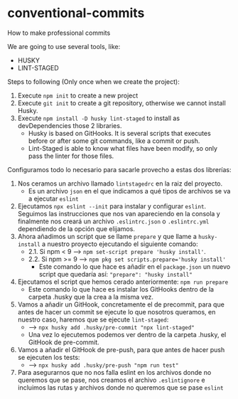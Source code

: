 # conventional-commits
How to make professional commits

We are going to use several tools, like:
  - HUSKY
  - LINT-STAGED

Steps to following (Only once when we create the project):
1. Execute `npm init` to create a new project
2. Execute `git init` to create a git repository, otherwise we cannot install Husky.
3. Execute `npm install -D husky lint-staged` to install as devDependencies those 2 libraries.
    * Husky is based on GitHooks. It is several scripts that executes before or after some git commands, like a commit or push.
    * Lint-Staged is able to know what files have been modify, so only pass the linter for those files.

Configuramos todo lo necesario para sacarle provecho a estas dos librerías:
1. Nos ceramos un archivo llamado `lintstagedrc` en la raiz del proyecto. 
    * Es un archivo `json` en el que indicamos a qué tipos de archivos se va a ejecutar `eslint`
2. Ejecutamos `npx eslint --init` para instalar y configurar `eslint`. Seguimos las instrucciones que nos van apareciendo en la consola y finalmente nos creará un archivo `.eslintrc.json` o `.eslintrc.yml` dependiendo de la opción que elijamos. 
3. Ahora añadimos un script que se llame `prepare` y que llame a `husky-install` a nuestro proyecto ejecutando el siguiente comando: 
    * 2.1. Si npm < 9   -->   `npm set-script prepare 'husky install'`.
    * 2.2. Si npm >= 9  -->   `npm pkg set scripts.prepare='husky install'`
        * Este comando lo que hace es añadir en el `package.json` un nuevo script que quedaría así: `"prepare": "husky install"`
4. Ejecutamos el script que hemos cerado anteriormente: `npm run prepare`
    * Este comando lo que hace es instalar los GitHooks dentro de la carpeta .husky que la crea a la misma vez.
5. Vamos a añadir un GitHook, concretamente el de precommit, para que antes de hacer un commit se ejecute lo que nosotros queramos, en nuestro caso, haremos que se ejecute `lint-staged`:
    * --> `npx husky add .husky/pre-commit "npx lint-staged"`
    * Una vez lo ejecutemos podemos ver dentro de la carpeta .husky, el GitHook de pre-commit.
6. Vamos a añadir el GitHook de pre-push, para que antes de hacer push se ejecuten los tests:
    * --> `npx husky add .husky/pre-push "npm run test"`
7. Para asegurarnos que no nos falla eslint en los archivos donde no queremos que se pase, nos creamos el archivo `.eslintignore` e incluimos las rutas y archivos donde no queremos que se pase `eslint`

